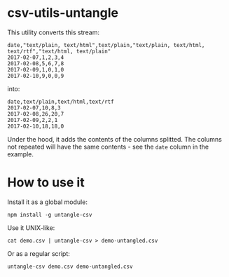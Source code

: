 # csv-utils-untangle

This utility converts this stream:

	date,"text/plain, text/html",text/plain,"text/plain, text/html, text/rtf","text/html, text/plain"
	2017-02-07,1,2,3,4
	2017-02-08,5,6,7,8
	2017-02-09,1,0,1,0
	2017-02-10,9,0,0,9

into:

	date,text/plain,text/html,text/rtf
	2017-02-07,10,8,3
	2017-02-08,26,20,7
	2017-02-09,2,2,1
	2017-02-10,18,18,0

Under the hood, it adds the contents of the columns splitted. The columns not repeated will have the same contents - see the `date` column in the example.

# How to use it

Install it as a global module:

	npm install -g untangle-csv

Use it UNIX-like:

	cat demo.csv | untangle-csv > demo-untangled.csv

Or as a regular script:

	untangle-csv demo.csv demo-untangled.csv
